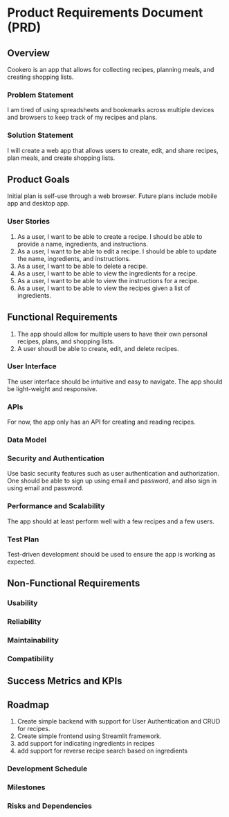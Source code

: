 # Product Requirements Document (PRD)

## Overview

Cookero is an app that allows for collecting recipes, planning meals, and creating shopping lists.

### Problem Statement

I am tired of using spreadsheets and bookmarks across multiple devices and browsers to keep track of my recipes and plans.

### Solution Statement

I will create a web app that allows users to create, edit, and share recipes, plan meals, and create shopping lists.

## Product Goals

Initial plan is self-use through a web browser. Future plans include mobile app and desktop app.

### User Stories

1. As a user, I want to be able to create a recipe. I should be able to provide a name, ingredients, and instructions. 
2. As a user, I want to be able to edit a recipe. I should be able to update the name, ingredients, and instructions.
3. As a user, I want to be able to delete a recipe.
4. As a user, I want to be able to view the ingredients for a recipe.
5. As a user, I want to be able to view the instructions for a recipe.
6. As a user, I want to be able to view the recipes given a list of ingredients.

## Functional Requirements

1. The app should allow for multiple users to have their own personal recipes, plans, and shopping lists.
2. A user shoudl be able to create, edit, and delete recipes.

### User Interface

The user interface should be intuitive and easy to navigate. The app should be light-weight and responsive.

### APIs

For now, the app only has an API for creating and reading recipes.

### Data Model

### Security and Authentication

Use basic security features such as user authentication and authorization. One should be able to sign up using email and password, and also sign in using email and password.

### Performance and Scalability

The app should at least perform well with a few recipes and a few users.

### Test Plan

Test-driven development should be used to ensure the app is working as expected.

## Non-Functional Requirements

### Usability

### Reliability

### Maintainability

### Compatibility

## Success Metrics and KPIs

## Roadmap

1. Create simple backend with support for User Authentication and CRUD for recipes.
2. Create simple frontend using Streamlit framework.
3. add support for indicating ingredients in recipes
4. add support for reverse recipe search based on ingredients

### Development Schedule

### Milestones

### Risks and Dependencies
